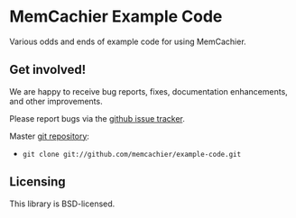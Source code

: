 # MemCachier Example Code

Various odds and ends of example code for using MemCachier.

## Get involved!

We are happy to receive bug reports, fixes, documentation enhancements,
and other improvements.

Please report bugs via the
[github issue tracker](http://github.com/memcachier/example-code/issues).

Master [git repository](http://github.com/memcachier/example-code):

* `git clone git://github.com/memcachier/example-code.git`

## Licensing

This library is BSD-licensed.

